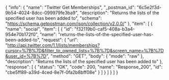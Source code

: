 {
  "info": {
    "name": "Twitter Get Memberships",
    "_postman_id": "6c5e2f3d-9b54-4024-8dcc-099979fe3ba9",
    "description": "Returns the lists of the specified user has been added to",
    "schema": "https://schema.getpostman.com/json/collection/v2.0.0/"
  },
  "item": [
    {
      "name": "social",
      "item": [
        {
          "id": "f32119b0-caf5-408a-b3a4-954e70b172f0",
          "name": "returns-the-lists-of-the-specified-user-has-been-added-to",
          "request": {
            "url": "http://api.twitter.com/1.1/lists/memberships?cursor=%7B%7D&filter_to_owned_lists=%7B%7D&screen_name=%7B%7D&user_id=%7B%7D",
            "method": "GET",
            "body": {
              "mode": "raw"
            },
            "description": "Returns the lists of the specified user has been added to"
          },
          "response": [
            {
              "status": "OK",
              "code": 200,
              "name": "Response_200",
              "id": "cbe5ff89-a39d-4ced-8e7f-0fa2b8bff08e"
            }
          ]
        }
      ]
    }
  ]
}